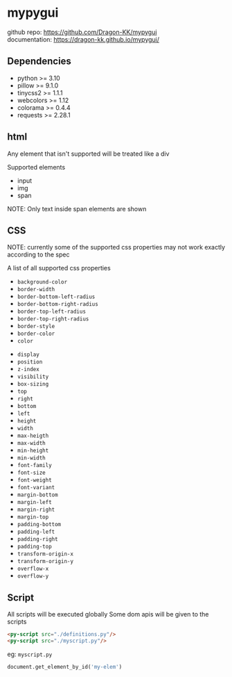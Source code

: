 # mypygui

github repo: <https://github.com/Dragon-KK/mypygui><br>
documentation: <https://dragon-kk.github.io/mypygui/>

## Dependencies

- python >= 3.10
- pillow >= 9.1.0
- tinycss2 >= 1.1.1
- webcolors >= 1.12
- colorama >= 0.4.4
- requests >= 2.28.1

## html

Any element that isn't supported will be treated like a div

Supported elements

- input
- img
- span

NOTE: Only text inside span elements are shown

## CSS

NOTE: currently some of the supported css properties may not work exactly according to the spec

A list of all supported css properties

- `background-color`
- `border-width`
- `border-bottom-left-radius`
- `border-bottom-right-radius`
- `border-top-left-radius`
- `border-top-right-radius`
- `border-style`
- `border-color`
- `color`
<!-- - `opacity` -->
- `display`
- `position`
- `z-index`
- `visibility`
- `box-sizing`
- `top`
- `right`
- `bottom`
- `left`
- `height`
- `width`
- `max-heigth`
- `max-width`
- `min-height`
- `min-width`
- `font-family`
- `font-size`
- `font-weight`
- `font-variant`
- `margin-bottom`
- `margin-left`
- `margin-right`
- `margin-top`
- `padding-bottom`
- `padding-left`
- `padding-right`
- `padding-top`
- `transform-origin-x`
- `transform-origin-y`
- `overflow-x`
- `overflow-y`

## Script

All scripts will be executed globally
Some dom apis will be given to the scripts

```html
<py-script src="./definitions.py"/>
<py-script src="./myscript.py"/>
```

eg: `myscript.py`

```py
document.get_element_by_id('my-elem')
```
